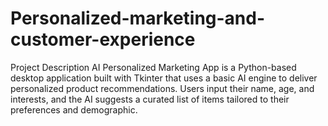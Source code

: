 # Personalized-marketing-and-customer-experience
Project Description AI Personalized Marketing App is a Python-based desktop application built with Tkinter that uses a basic AI engine to deliver personalized product recommendations. Users input their name, age, and interests, and the AI suggests a curated list of items tailored to their preferences and demographic.
